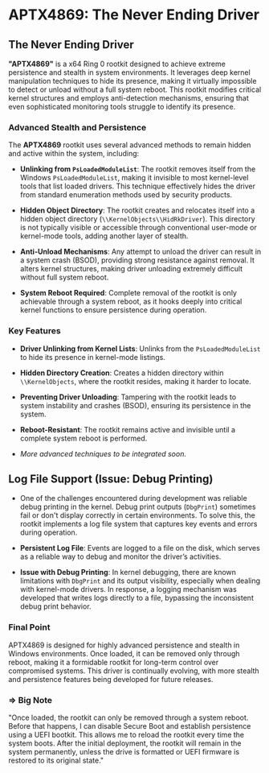 # APTX4869: The Never Ending Driver

## The Never Ending Driver
**"APTX4869"** is a x64 Ring 0 rootkit designed to achieve extreme persistence and stealth in system environments. It leverages deep kernel manipulation techniques to hide its presence, making it virtually impossible to detect or unload without a full system reboot. This rootkit modifies critical kernel structures and employs anti-detection mechanisms, ensuring that even sophisticated monitoring tools struggle to identify its presence.

### Advanced Stealth and Persistence
The **APTX4869** rootkit uses several advanced methods to remain hidden and active within the system, including:

- **Unlinking from `PsLoadedModuleList`**: The rootkit removes itself from the Windows `PsLoadedModuleList`, making it invisible to most kernel-level tools that list loaded drivers. This technique effectively hides the driver from standard enumeration methods used by security products.
  
- **Hidden Object Directory**: The rootkit creates and relocates itself into a hidden object directory (`\\KernelObjects\\HidRkDriver`). This directory is not typically visible or accessible through conventional user-mode or kernel-mode tools, adding another layer of stealth.

- **Anti-Unload Mechanisms**: Any attempt to unload the driver can result in a system crash (BSOD), providing strong resistance against removal. It alters kernel structures, making driver unloading extremely difficult without full system reboot.

- **System Reboot Required**: Complete removal of the rootkit is only achievable through a system reboot, as it hooks deeply into critical kernel functions to ensure persistence during operation.

### Key Features

- **Driver Unlinking from Kernel Lists**: Unlinks from the `PsLoadedModuleList` to hide its presence in kernel-mode listings.
  
- **Hidden Directory Creation**: Creates a hidden directory within `\\KernelObjects`, where the rootkit resides, making it harder to locate.
  
- **Preventing Driver Unloading**: Tampering with the rootkit leads to system instability and crashes (BSOD), ensuring its persistence in the system.

- **Reboot-Resistant**: The rootkit remains active and invisible until a complete system reboot is performed. 

- *More advanced techniques to be integrated soon.*


## **Log File Support (Issue: Debug Printing)**
- One of the challenges encountered during development was reliable debug printing in the kernel. Debug print outputs (`DbgPrint`) sometimes fail or don't display correctly in certain environments. To solve this, the rootkit implements a log file system that captures key events and errors during operation.

- **Persistent Log File**: Events are logged to a file on the disk, which serves as a reliable way to debug and monitor the driver’s activities.
  
- **Issue with Debug Printing**: In kernel debugging, there are known limitations with `DbgPrint` and its output visibility, especially when dealing with kernel-mode drivers. In response, a logging mechanism was developed that writes logs directly to a file, bypassing the inconsistent debug print behavior.


### Final Point
APTX4869 is designed for highly advanced persistence and stealth in Windows environments. Once loaded, it can be removed only through reboot, making it a formidable rootkit for long-term control over compromised systems. This driver is continually evolving, with more stealth and persistence features being developed for future releases.




### => Big Note  
"Once loaded, the rootkit can only be removed through a system reboot. Before that happens, I can disable Secure Boot and establish persistence using a UEFI bootkit. This allows me to reload the rootkit every time the system boots. After the initial deployment, the rootkit will remain in the system permanently, unless the drive is formatted or UEFI firmware is restored to its original state."
